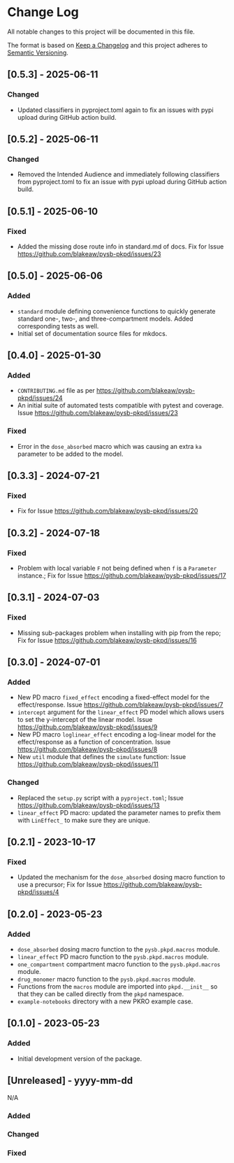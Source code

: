 # Change Log
All notable changes to this project will be documented in this file.

The format is based on [Keep a Changelog](http://keepachangelog.com/)
and this project adheres to [Semantic Versioning](http://semver.org/).

## [0.5.3] - 2025-06-11

### Changed

- Updated classifiers in pyproject.toml again to fix an issues with pypi upload during GitHub action build. 

## [0.5.2] - 2025-06-11

### Changed

- Removed the Intended Audience and immediately following classifiers from pyproject.toml to fix an issue with pypi upload during GitHub action build.  

## [0.5.1] - 2025-06-10

### Fixed

- Added the missing dose route info in standard.md of docs. Fix for Issue https://github.com/blakeaw/pysb-pkpd/issues/23

## [0.5.0] - 2025-06-06

### Added

- `standard` module defining convenience functions to quickly generate standard one-, two-, and three-compartment models. Added corresponding tests as well.
- Initial set of documentation source files for mkdocs. 

## [0.4.0] - 2025-01-30

### Added

- `CONTRIBUTING.md` file as per https://github.com/blakeaw/pysb-pkpd/issues/24
- An initial suite of automated tests compatible with pytest and coverage. Issue https://github.com/blakeaw/pysb-pkpd/issues/23

### Fixed

- Error in the `dose_absorbed` macro which was causing an extra `ka` parameter to be added to the model.

## [0.3.3] - 2024-07-21

### Fixed

- Fix for Issue https://github.com/blakeaw/pysb-pkpd/issues/20

## [0.3.2] - 2024-07-18

### Fixed

- Problem with local variable `F` not being defined when `f` is a `Parameter` instance.; Fix for Issue https://github.com/blakeaw/pysb-pkpd/issues/17

## [0.3.1] - 2024-07-03

### Fixed

- Missing sub-packages problem when installing with pip from the repo; Fix for Issue https://github.com/blakeaw/pysb-pkpd/issues/16

## [0.3.0] - 2024-07-01

### Added

- New PD macro `fixed_effect` encoding a fixed-effect model for the effect/response. Issue https://github.com/blakeaw/pysb-pkpd/issues/7
- `intercept` argument for the `linear_effect` PD model which allows users to set the y-intercept of the linear model. Issue https://github.com/blakeaw/pysb-pkpd/issues/9
- New PD macro `loglinear_effect` encoding a log-linear model for the effect/response as a function of concentration. Issue https://github.com/blakeaw/pysb-pkpd/issues/8
- New `util` module that defines the `simulate` function: Issue https://github.com/blakeaw/pysb-pkpd/issues/11

### Changed

- Replaced the `setup.py` script with a `pyproject.toml`; Issue https://github.com/blakeaw/pysb-pkpd/issues/13
- `linear_effect` PD macro: updated the parameter names to prefix them with `LinEffect_` to make sure they are unique.


## [0.2.1] - 2023-10-17

### Fixed
- Updated the mechanism for the `dose_absorbed` dosing macro function to use a precursor; Fix for Issue https://github.com/blakeaw/pysb-pkpd/issues/4

## [0.2.0] - 2023-05-23

### Added
- `dose_absorbed` dosing macro function to the `pysb.pkpd.macros` module.
- `linear_effect` PD macro function to the `pysb.pkpd.macros` module.
- `one_compartment` compartment macro function to the `pysb.pkpd.macros` module.
- `drug_monomer` macro function to the `pysb.pkpd.macros` module.
- Functions from the `macros` module are imported into `pkpd.__init__` so that they can be called directly from the `pkpd` namespace. 
- `example-notebooks` directory with a new PKRO example case. 

## [0.1.0] - 2023-05-23

### Added
- Initial development version of the package.

## [Unreleased] - yyyy-mm-dd

N/A

### Added

### Changed

### Fixed